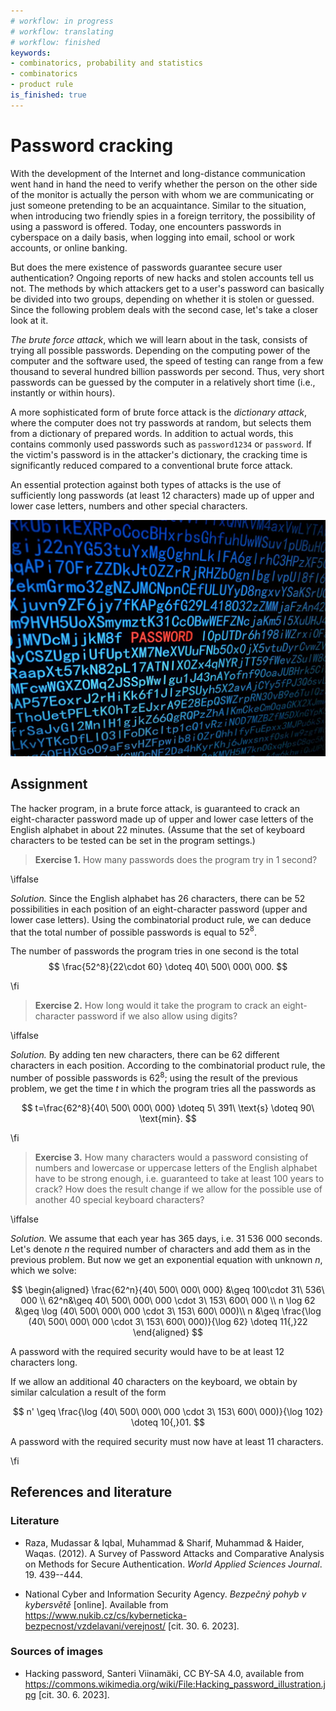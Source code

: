 ```yaml
---
# workflow: in progress
# workflow: translating
# workflow: finished
keywords:
- combinatorics, probability and statistics
- combinatorics
- product rule
is_finished: true
---
```


# Password cracking

With the development of the Internet and long-distance communication went hand in hand the need to verify whether the person on the other side of the monitor is actually the person with whom we are communicating or just someone pretending to be an acquaintance. Similar to the situation, when introducing two friendly spies in a foreign territory, the possibility of using a password is offered. Today, one encounters passwords in cyberspace on a daily basis, when logging into email, school or work accounts, or online banking.

But does the mere existence of passwords guarantee secure user authentication? Ongoing reports of new hacks and stolen accounts tell us not. The methods by which attackers get to a user's password can basically be divided into two groups, depending on whether it is stolen or guessed. Since the following problem deals with the second case, let's take a closer look at it.

*The brute force attack*, which we will learn about in the task, consists of trying all possible passwords. Depending on the computing power of the computer and the software used, the speed of testing can range from a few thousand to several hundred billion passwords per second. Thus, very short passwords can be guessed by the computer in a relatively short time (i.e., instantly or within hours).

A more sophisticated form of brute force attack is the *dictionary attack*, where the computer does not try passwords at random, but selects them from a dictionary of prepared words. In addition to actual words, this contains commonly used passwords such as `password1234` or `password`. If the victim's password is in the attacker's dictionary, the cracking time is significantly reduced compared to a conventional brute force attack.

An essential protection against both types of attacks is the use of sufficiently long passwords (at least 12 characters) made up of upper and lower case letters, numbers and other special characters. 

![Hacking](06_program_hack.jpg)

## Assignment

The hacker program, in a brute force attack, is guaranteed to crack an eight-character password made up of upper and lower case letters of the English alphabet in about 22 minutes. (Assume that the set of keyboard characters to be tested can be set in the program settings.)

> **Exercise 1.** How many passwords does the program try in 1 second?

\iffalse

*Solution.* Since the English alphabet has 26 characters, there can be 52 possibilities in each position of an eight-character password (upper and lower case letters). Using the combinatorial product rule, we can deduce that the total number of possible passwords is equal to $52^{8}$.

The number of passwords the program tries in one second is the total 
$$
\frac{52^8}{22\cdot 60} \doteq 40\ 500\ 000\ 000.
$$ 

\fi

> **Exercise 2.** How long would it take the program to crack an eight-character password if we also allow using digits?

\iffalse

*Solution.* By adding ten new characters, there can be 62 different characters in each position. According to the combinatorial product rule, the number of possible passwords is $62^8$; using the result of the previous problem, we get the time $t$ in which the program tries all the passwords as

$$
t=\frac{62^8}{40\ 500\ 000\ 000} \doteq 5\ 391\ \text{s} \doteq 90\ \text{min}.
$$

\fi

> **Exercise 3.** How many characters would a password consisting of numbers and lowercase or uppercase letters of the English alphabet have to be strong enough, i.e. guaranteed to take at least 100 years to crack? How does the result change if we allow for the possible use of another 40 special keyboard characters?

\iffalse

*Solution.* We assume that each year has 365 days, i.e. 31 536 000 seconds. Let's denote $n$ the required number of characters and add them as in the previous problem. But now we get an exponential equation with unknown $n$, which we solve:

$$
\begin{aligned}
\frac{62^n}{40\ 500\ 000\ 000} &\geq 100\cdot 31\ 536\ 000 \\
62^n&\geq 40\ 500\ 000\ 000 \cdot 3\ 153\ 600\ 000 \\
n \log 62 &\geq \log (40\ 500\ 000\ 000 \cdot 3\ 153\ 600\ 000)\\
n &\geq \frac{\log (40\ 500\ 000\ 000 \cdot 3\ 153\ 600\ 000)}{\log 62} \doteq 11{,}22
\end{aligned}
$$

A password with the required security would have to be at least 12 characters long.

If we allow an additional 40 characters on the keyboard, we obtain by similar calculation a result of the form

$$
n' \geq \frac{\log (40\ 500\ 000\ 000 \cdot 3\ 153\ 600\ 000)}{\log 102} \doteq 10{,}01.
$$

A password with the required security must now have at least 11 characters.

\fi

## References and literature

### Literature

*  Raza, Mudassar \& Iqbal, Muhammad \& Sharif, Muhammad \& Haider, Waqas. (2012). A Survey of Password Attacks and Comparative Analysis on Methods for Secure Authentication. *World Applied Sciences Journal*. 19. 439--444.

* National  Cyber and Information Security Agency. *Bezpečný pohyb v kybersvětě* [online]. Available from <https://www.nukib.cz/cs/kyberneticka-bezpecnost/vzdelavani/verejnost/> [cit. 30. 6. 2023].

### Sources of images

* Hacking password, Santeri Viinamäki, CC BY-SA 4.0, available from <https://commons.wikimedia.org/wiki/File:Hacking_password_illustration.jpg> [cit. 30. 6. 2023].
